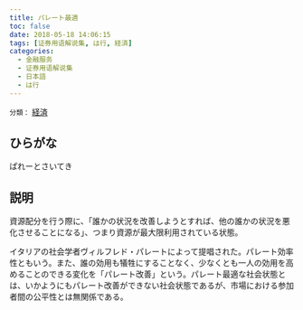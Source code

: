 ```yaml
---
title: パレート最適
toc: false
date: 2018-05-18 14:06:15
tags: [证券用语解说集, は行, 経済]
categories:
  - 金融服务
  - 证券用语解说集
  - 日本語
  - は行
---
```


`分類：` [経済](/tags/経済/)

## ひらがな

ぱれーとさいてき

## 説明

資源配分を行う際に、「誰かの状況を改善しようとすれば、他の誰かの状況を悪化させることになる」、つまり資源が最大限利用されている状態。

イタリアの社会学者ヴィルフレド・パレートによって提唱された。パレート効率性ともいう。また、誰の効用も犠牲にすることなく、少なくとも一人の効用を高めることのできる変化を「パレート改善」という。パレート最適な社会状態とは、いかようにもパレート改善ができない社会状態であるが、市場における参加者間の公平性とは無関係である。
